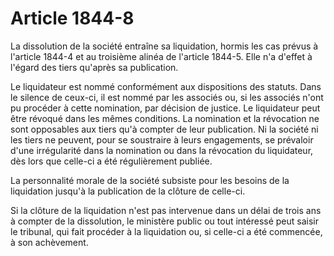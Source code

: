 # Article 1844-8

La dissolution de la société entraîne sa liquidation, hormis les cas prévus à l'article 1844-4 et au troisième alinéa de l'article 1844-5. Elle n'a d'effet à l'égard des tiers qu'après sa publication.

Le liquidateur est nommé conformément aux dispositions des statuts. Dans le silence de ceux-ci, il est nommé par les associés ou, si les associés n'ont pu procéder à cette nomination, par décision de justice. Le liquidateur peut être révoqué dans les mêmes conditions. La nomination et la révocation ne sont opposables aux tiers qu'à compter de leur publication. Ni la société ni les tiers ne peuvent, pour se soustraire à leurs engagements, se prévaloir d'une irrégularité dans la nomination ou dans la révocation du liquidateur, dès lors que celle-ci a été régulièrement publiée.

La personnalité morale de la société subsiste pour les besoins de la liquidation jusqu'à la publication de la clôture de celle-ci.

Si la clôture de la liquidation n'est pas intervenue dans un délai de trois ans à compter de la dissolution, le ministère public ou tout intéressé peut saisir le tribunal, qui fait procéder à la liquidation ou, si celle-ci a été commencée, à son achèvement.
